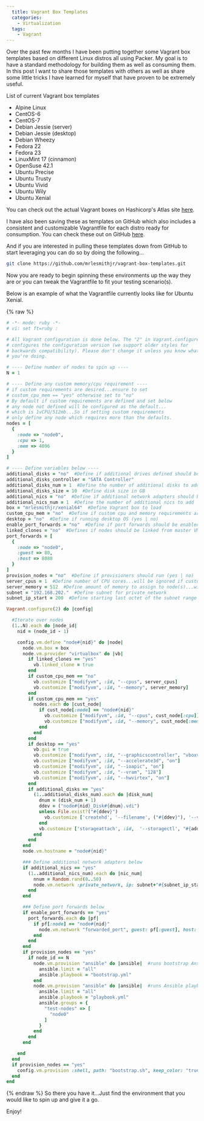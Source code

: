 ```yaml
---
  title: Vagrant Box Templates
  categories:
    - Virtualization
  tags:
    - Vagrant
---
```


Over the past few months I have been putting together some Vagrant box
templates based on different Linux distros all using Packer. My goal is
to have a standard methodology for building them as well as consuming
them. In this post I want to share those templates with others as well
as share some little tricks I have learned for myself that have proven
to be extremely useful.

List of current Vagrant box templates

-   Alpine Linux
-   CentOS-6
-   CentOS-7
-   Debian Jessie (server)
-   Debian Jessie (desktop)
-   Debian Wheezy
-   Fedora 22
-   Fedora 23
-   LinuxMint 17 (cinnamon)
-   OpenSuse 42.1
-   Ubuntu Precise
-   Ubuntu Trusty
-   Ubuntu Vivid
-   Ubuntu Wily
-   Ubuntu Xenial

You can check out the actual Vagrant boxes on Hashicorp's Atlas site
[here](https://atlas.hashicorp.com/mrlesmithjr).

I have also been saving these as templates on GitHub which also includes
a consistent and customizable Vagrantfile for each distro ready for
consumption. You can check these out on GitHub
[here](https://github.com/mrlesmithjr/vagrant-box-templates).

And if you are interested in pulling these templates down from GitHub to
start leveraging you can do so by doing the following...

```bash
git clone https://github.com/mrlesmithjr/vagrant-box-templates.git
```

Now you are ready to begin spinning these environments up the way they
are or you can tweak the Vagrantfile to fit your testing scenario(s).

Below is an example of what the Vagrantfile currently looks like for
Ubuntu Xenial.

{% raw %}

```ruby
# -*- mode: ruby -*-
# vi: set ft=ruby :

# All Vagrant configuration is done below. The "2" in Vagrant.configure
# configures the configuration version (we support older styles for
# backwards compatibility). Please don't change it unless you know what
# you're doing.

# ---- Define number of nodes to spin up ----
N = 1

# ---- Define any custom memory/cpu requirement ----
# if custom requirements are desired...ensure to set
# custom_cpu_mem == "yes" otherwise set to "no"
# By default if custom requirements are defined and set below
# any node not defined will be configured as the default...
# which is 1vCPU/512mb...So if setting custom requirements
# only define any node which requires more than the defaults.
nodes = [
  {
    :node => "node0",
    :cpu => 1,
    :mem => 4096
  }
]

# ---- Define variables below ----
additional_disks = "no"  #Define if additional drives defined should be added (yes | no)
additional_disks_controller = "SATA Controller"
additional_disks_num = 1  #Define the number of additional disks to add
additional_disks_size = 10  #Define disk size in GB
additional_nics = "no"  #Define if additional network adapters should be created (yes | no)
additional_nics_num = 1  #Define the number of additional nics to add
box = "mrlesmithjr/xenial64"  #Define Vagrant box to load
custom_cpu_mem = "no"  #Define if custom cpu and memory requirements are needed (yes| no)...defined within nodes variable above
desktop = "no"  #Define if running desktop OS (yes | no)
enable_port_forwards = "no"  #Define if port forwards should be enabled
linked_clones = "no"  #Defines if nodes should be linked from master VM (yes | no)
port_forwards = [
  {
    :node => "node0",
    :guest => 80,
    :host => 8080
  }
]
provision_nodes = "no"  #Define if provisioners should run (yes | no)
server_cpus = 1  #Define number of CPU cores...will be ignored if custom_cpu_mem == "yes"
server_memory = 512  #Define amount of memory to assign to node(s)...will be ignored if custom_cpu_mem == "yes"
subnet = "192.168.202."  #Define subnet for private_network
subnet_ip_start = 200  #Define starting last octet of the subnet range to begin addresses for node(s)

Vagrant.configure(2) do |config|

  #Iterate over nodes
  (1..N).each do |node_id|
    nid = (node_id - 1)

    config.vm.define "node#{nid}" do |node|
      node.vm.box = box
      node.vm.provider "virtualbox" do |vb|
        if linked_clones == "yes"
          vb.linked_clone = true
        end
        if custom_cpu_mem == "no"
          vb.customize ["modifyvm", :id, "--cpus", server_cpus]
          vb.customize ["modifyvm", :id, "--memory", server_memory]
        end
        if custom_cpu_mem == "yes"
          nodes.each do |cust_node|
            if cust_node[:node] == "node#{nid}"
              vb.customize ["modifyvm", :id, "--cpus", cust_node[:cpu]]
              vb.customize ["modifyvm", :id, "--memory", cust_node[:mem]]
            end
          end
        end
        if desktop == "yes"
          vb.gui = true
          vb.customize ["modifyvm", :id, "--graphicscontroller", "vboxvga"]
          vb.customize ["modifyvm", :id, "--accelerate3d", "on"]
          vb.customize ["modifyvm", :id, "--ioapic", "on"]
          vb.customize ["modifyvm", :id, "--vram", "128"]
          vb.customize ["modifyvm", :id, "--hwvirtex", "on"]
        end
        if additional_disks == "yes"
          (1..additional_disks_num).each do |disk_num|
            dnum = (disk_num + 1)
            ddev = ("node#{nid}_Disk#{dnum}.vdi")
            unless File.exist?("#{ddev}")
              vb.customize ['createhd', '--filename', ("#{ddev}"), '--variant', 'Fixed', '--size', additional_disks_size * 1024]
            end
            vb.customize ['storageattach', :id,  '--storagectl', "#{additional_disks_controller}", '--port', dnum, '--device', 0, '--type', 'hdd', '--medium', "node#{nid}_Disk#{dnum}.vdi"]
          end
        end
      end
      node.vm.hostname = "node#{nid}"

      ### Define additional network adapters below
      if additional_nics == "yes"
        (1..additional_nics_num).each do |nic_num|
          nnum = Random.rand(0..50)
          node.vm.network :private_network, ip: subnet+"#{subnet_ip_start + nid + nnum}"
        end
      end

      ### Define port forwards below
      if enable_port_forwards == "yes"
        port_forwards.each do |pf|
          if pf[:node] == "node#{nid}"
            node.vm.network "forwarded_port", guest: pf[:guest], host: pf[:host] + nid
          end
        end
      end
      if provision_nodes == "yes"
        if node_id == N
          node.vm.provision "ansible" do |ansible|  #runs bootstrap Ansible playbook
            ansible.limit = "all"
            ansible.playbook = "bootstrap.yml"
          end
          node.vm.provision "ansible" do |ansible|  #runs Ansible playbook for installing roles/executing tasks
            ansible.limit = "all"
            ansible.playbook = "playbook.yml"
            ansible.groups = {
              "test-nodes" => [
                "node0"
              ]
            }
          end
        end
      end

    end
  end
  if provision_nodes == "yes"
    config.vm.provision :shell, path: "bootstrap.sh", keep_color: "true"  #runs initial shell script
  end
end
```

{% endraw %}
So there you have it...Just find the environment that you would like to
spin up and give it a go.

Enjoy!
